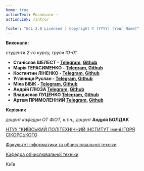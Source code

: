 ```yaml
---
home: true
actionText: Розпочати →
actionLink: /intro/

footer: "ECL 2.0 Licensed | Copyright © [YYYY] [Your Name]"
---
```



**Виконали:**

_студенти 2-го курсу, групи ІО-01_<span padding-right:5em></span>

- **Станіслав ШЕЛЕСТ - [Telegram](https://t.me/StasStiki), [Github](https://github.com/Stik27)**
- **Марія ГЕРАСИМЕНКО  - [Telegram](https://t.me/maryh29), [Github](https://github.com/MariaHerasimenko)**
- **Костянтин ЛІНЕНКО  - [Telegram](https://t.me/kostya_lin), [Github](https://github.com/KonstantinLi)**
- **Угляниця Руслан  - [Telegram](https://t.me/Ruslan_Uhlianytsia), [Github](https://github.com/Gavazadd)**
- **Міла БІБІК  - [Telegram](https://t.me/lilych), [Github](https://github.com/lylich0)**
- **Андрій ГЛЮЗА [Telegram](https://t.me/Andriy_HL), [Github](https://github.com/AndriiHliuza)**
- **Владислав ЛУЦЕНКО [Telegram](https://t.me/in73r5p4714l), [Github](https://github.com/int3rspatial)**
- **Артем ПРИМОЛЕННИЙ [Telegram](https://t.me/cresp1ks), [Github](https://github.com/cresp1ks2)**


**Керівник**

*доцент кафедри ОТ ФІОТ, к.т.н., доцент*<span padding-right:5em></span> **Андрій БОЛДАК** 

[НТУУ "КИЇВСЬКИЙ ПОЛІТЕХНІЧНИЙ ІНСТИТУТ імені ІГОРЯ СІКОРСЬКОГО](https://kpi.ua/)

[Факультет інформатики та обчислювальної техніки](https://fiot.kpi.ua/)

[Кафедра обчислювальної техніки](https://comsys.kpi.ua/)

Київ
